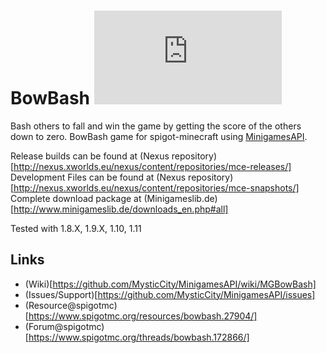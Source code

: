 BowBash [![Build Status](http://www.minigameslib.de/build.php?app=BowBash&major=1)](http://www.minigameslib.de/buildref.php?app=BowBash&major=1)
=======

Bash others to fall and win the game by getting the score of the others down to zero.
BowBash game for spigot-minecraft using [MinigamesAPI](https://github.com/MysticCity/MinigamesAPI).

Release builds can be found at (Nexus repository)[http://nexus.xworlds.eu/nexus/content/repositories/mce-releases/]
Development Files can be found at (Nexus repository)[http://nexus.xworlds.eu/nexus/content/repositories/mce-snapshots/]
Complete download package at (Minigameslib.de)[http://www.minigameslib.de/downloads_en.php#all]

Tested with 1.8.X, 1.9.X, 1.10, 1.11

Links
--------

- (Wiki)[https://github.com/MysticCity/MinigamesAPI/wiki/MGBowBash]
- (Issues/Support)[https://github.com/MysticCity/MinigamesAPI/issues]
- (Resource@spigotmc)[https://www.spigotmc.org/resources/bowbash.27904/]
- (Forum@spigotmc)[https://www.spigotmc.org/threads/bowbash.172866/]
